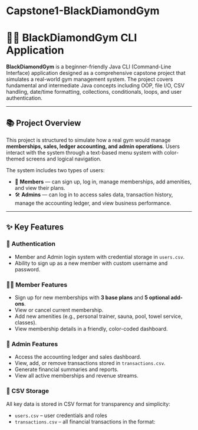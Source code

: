 # Capstone1-BlackDiamondGym

# 🏋️‍♂️ BlackDiamondGym CLI Application

**BlackDiamondGym** is a beginner-friendly Java CLI (Command-Line Interface) application designed as a comprehensive capstone project that simulates a real-world gym management system. The project covers fundamental and intermediate Java concepts including OOP, file I/O, CSV handling, date/time formatting, collections, conditionals, loops, and user authentication.

---

## 📚 Project Overview

This project is structured to simulate how a real gym would manage **memberships, sales, ledger accounting, and admin operations**. Users interact with the system through a text-based menu system with color-themed screens and logical navigation.

The system includes two types of users:
- 👤 **Members** — can sign up, log in, manage memberships, add amenities, and view their plans.
- 🛠️ **Admins** — can log in to access sales data, transaction history, manage the accounting ledger, and view business performance.

---

## ✨ Key Features

### 🔐 Authentication
- Member and Admin login system with credential storage in `users.csv`.
- Ability to sign up as a new member with custom username and password.

### 🏃‍♂️ Member Features
- Sign up for new memberships with **3 base plans** and **5 optional add-ons**.
- View or cancel current membership.
- Add new amenities (e.g., personal trainer, sauna, pool, towel service, classes).
- View membership details in a friendly, color-coded dashboard.

### 🧰 Admin Features
- Access the accounting ledger and sales dashboard.
- View, add, or remove transactions stored in `transactions.csv`.
- Generate financial summaries and reports.
- View all active memberships and revenue streams.

### 💾 CSV Storage
All key data is stored in CSV format for transparency and simplicity:
- `users.csv` – user credentials and roles
- `transactions.csv` – all financial transactions in the format:
